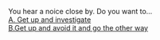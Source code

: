 You hear a noice close by. 
Do you want to...  
  [A. Get up and investigate](../little-girl)   
  [B.Get up and avoid it and go the other way](../Hallway)
